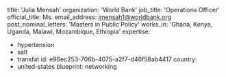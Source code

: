 title: 'Julia Mensah'
organization: 'World Bank'
job_title: 'Operations Officer'
official_title: Ms.
email_address: jmensah1@worldbank.org
post_nominal_letters: 'Masters in Public Policy'
works_in: 'Ghana, Kenya, Uganda, Malawi, Mozambique, Ethiopia'
expertise:
  - hypertension
  - salt
  - transfat
id: e96ec253-706b-4075-a2f7-d46f58ab4417
country:
  - united-states
blueprint: networking

